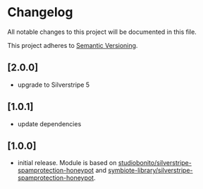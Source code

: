 # Changelog

All notable changes to this project will be documented in this file.

This project adheres to [Semantic Versioning](http://semver.org/).

## [2.0.0]

* upgrade to Silverstripe 5

## [1.0.1]

* update dependencies

## [1.0.0]

* initial release. Module is based on [studiobonito/silverstripe-spamprotection-honeypot](https://github.com/studiobonito/silverstripe-spamprotection-honeypot) and [symbiote-library/silverstripe-spamprotection-honeypot](https://github.com/symbiote-library/silverstripe-spamprotection-honeypot). 
